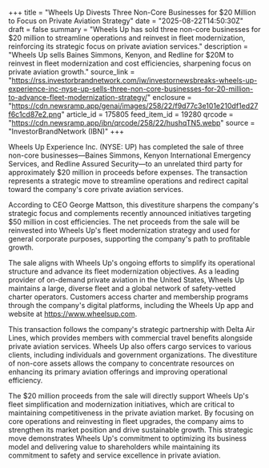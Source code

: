+++
title = "Wheels Up Divests Three Non-Core Businesses for $20 Million to Focus on Private Aviation Strategy"
date = "2025-08-22T14:50:30Z"
draft = false
summary = "Wheels Up has sold three non-core businesses for $20 million to streamline operations and reinvest in fleet modernization, reinforcing its strategic focus on private aviation services."
description = "Wheels Up sells Baines Simmons, Kenyon, and Redline for $20M to reinvest in fleet modernization and cost efficiencies, sharpening focus on private aviation growth."
source_link = "https://rss.investorbrandnetwork.com/iw/investornewsbreaks-wheels-up-experience-inc-nyse-up-sells-three-non-core-businesses-for-20-million-to-advance-fleet-modernization-strategy/"
enclosure = "https://cdn.newsramp.app/genai/images/258/22/f9d77c3e101e210df1ed27f6c1cd87e2.png"
article_id = 175805
feed_item_id = 19280
qrcode = "https://cdn.newsramp.app/ibn/qrcode/258/22/hushqTN5.webp"
source = "InvestorBrandNetwork (IBN)"
+++

<p>Wheels Up Experience Inc. (NYSE: UP) has completed the sale of three non-core businesses—Baines Simmons, Kenyon International Emergency Services, and Redline Assured Security—to an unrelated third party for approximately $20 million in proceeds before expenses. The transaction represents a strategic move to streamline operations and redirect capital toward the company's core private aviation services.</p><p>According to CEO George Mattson, this divestiture sharpens the company's strategic focus and complements recently announced initiatives targeting $50 million in cost efficiencies. The net proceeds from the sale will be reinvested into Wheels Up's fleet modernization strategy and used for general corporate purposes, supporting the company's path to profitable growth.</p><p>The sale aligns with Wheels Up's ongoing efforts to simplify its operational structure and advance its fleet modernization objectives. As a leading provider of on-demand private aviation in the United States, Wheels Up maintains a large, diverse fleet and a global network of safety-vetted charter operators. Customers access charter and membership programs through the company's digital platforms, including the Wheels Up app and website at <a href="https://www.wheelsup.com" rel="nofollow" target="_blank">https://www.wheelsup.com</a>.</p><p>This transaction follows the company's strategic partnership with Delta Air Lines, which provides members with commercial travel benefits alongside private aviation services. Wheels Up also offers cargo services to various clients, including individuals and government organizations. The divestiture of non-core assets allows the company to concentrate resources on enhancing its primary aviation offerings and improving operational efficiency.</p><p>The $20 million proceeds from the sale will directly support Wheels Up's fleet simplification and modernization initiatives, which are critical to maintaining competitiveness in the private aviation market. By focusing on core operations and reinvesting in fleet upgrades, the company aims to strengthen its market position and drive sustainable growth. This strategic move demonstrates Wheels Up's commitment to optimizing its business model and delivering value to shareholders while maintaining its commitment to safety and service excellence in private aviation.</p>